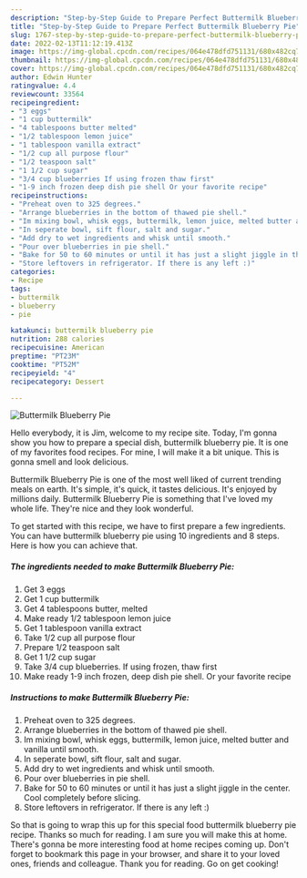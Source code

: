 ```yaml
---
description: "Step-by-Step Guide to Prepare Perfect Buttermilk Blueberry Pie"
title: "Step-by-Step Guide to Prepare Perfect Buttermilk Blueberry Pie"
slug: 1767-step-by-step-guide-to-prepare-perfect-buttermilk-blueberry-pie
date: 2022-02-13T11:12:19.413Z
image: https://img-global.cpcdn.com/recipes/064e478dfd751131/680x482cq70/buttermilk-blueberry-pie-recipe-main-photo.jpg
thumbnail: https://img-global.cpcdn.com/recipes/064e478dfd751131/680x482cq70/buttermilk-blueberry-pie-recipe-main-photo.jpg
cover: https://img-global.cpcdn.com/recipes/064e478dfd751131/680x482cq70/buttermilk-blueberry-pie-recipe-main-photo.jpg
author: Edwin Hunter
ratingvalue: 4.4
reviewcount: 33564
recipeingredient:
- "3 eggs"
- "1 cup buttermilk"
- "4 tablespoons butter melted"
- "1/2 tablespoon lemon juice"
- "1 tablespoon vanilla extract"
- "1/2 cup all purpose flour"
- "1/2 teaspoon salt"
- "1 1/2 cup sugar"
- "3/4 cup blueberries If using frozen thaw first"
- "1-9 inch frozen deep dish pie shell Or your favorite recipe"
recipeinstructions:
- "Preheat oven to 325 degrees."
- "Arrange blueberries in the bottom of thawed pie shell."
- "Im mixing bowl, whisk eggs, buttermilk, lemon juice, melted butter and vanilla until smooth."
- "In seperate bowl, sift flour, salt and sugar."
- "Add dry to wet ingredients and whisk until smooth."
- "Pour over blueberries in pie shell."
- "Bake for 50 to 60 minutes or until it has just a slight jiggle in the center. Cool completely before slicing."
- "Store leftovers in refrigerator. If there is any left :)"
categories:
- Recipe
tags:
- buttermilk
- blueberry
- pie

katakunci: buttermilk blueberry pie 
nutrition: 288 calories
recipecuisine: American
preptime: "PT23M"
cooktime: "PT52M"
recipeyield: "4"
recipecategory: Dessert

---
```



![Buttermilk Blueberry Pie](https://img-global.cpcdn.com/recipes/064e478dfd751131/680x482cq70/buttermilk-blueberry-pie-recipe-main-photo.jpg)

Hello everybody, it is Jim, welcome to my recipe site. Today, I'm gonna show you how to prepare a special dish, buttermilk blueberry pie. It is one of my favorites food recipes. For mine, I will make it a bit unique. This is gonna smell and look delicious.

Buttermilk Blueberry Pie is one of the most well liked of current trending meals on earth. It's simple, it's quick, it tastes delicious. It's enjoyed by millions daily. Buttermilk Blueberry Pie is something that I've loved my whole life. They're nice and they look wonderful.




To get started with this recipe, we have to first prepare a few ingredients. You can have buttermilk blueberry pie using 10 ingredients and 8 steps. Here is how you can achieve that.

<!--inarticleads1-->

##### The ingredients needed to make Buttermilk Blueberry Pie:

1. Get 3 eggs
1. Get 1 cup buttermilk
1. Get 4 tablespoons butter, melted
1. Make ready 1/2 tablespoon lemon juice
1. Get 1 tablespoon vanilla extract
1. Take 1/2 cup all purpose flour
1. Prepare 1/2 teaspoon salt
1. Get 1 1/2 cup sugar
1. Take 3/4 cup blueberries. If using frozen, thaw first
1. Make ready 1-9 inch frozen, deep dish pie shell. Or your favorite recipe




<!--inarticleads2-->

##### Instructions to make Buttermilk Blueberry Pie:

1. Preheat oven to 325 degrees.
1. Arrange blueberries in the bottom of thawed pie shell.
1. Im mixing bowl, whisk eggs, buttermilk, lemon juice, melted butter and vanilla until smooth.
1. In seperate bowl, sift flour, salt and sugar.
1. Add dry to wet ingredients and whisk until smooth.
1. Pour over blueberries in pie shell.
1. Bake for 50 to 60 minutes or until it has just a slight jiggle in the center. Cool completely before slicing.
1. Store leftovers in refrigerator. If there is any left :)




So that is going to wrap this up for this special food buttermilk blueberry pie recipe. Thanks so much for reading. I am sure you will make this at home. There's gonna be more interesting food at home recipes coming up. Don't forget to bookmark this page in your browser, and share it to your loved ones, friends and colleague. Thank you for reading. Go on get cooking!
